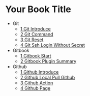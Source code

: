 # Your Book Title

- Git
  * [1 Git Introduce](Git/1_git_introduce.md)
  * [2 Git Command](Git/2_git_command.md)
  * [3 Git Reset](Git/3_git_reset.md)
  * [4 Git Ssh Login Without Secret](Git/4_git_ssh_login_without_secret.md)
- Gitbook
  * [1 Gitbook Start](Gitbook/1_gitbook_start.md)
  * [2 Gitbook Plugin Summary](Gitbook/2_gitbook-plugin-summary.md)
- Github
  * [1 Github Introduce](Github/1_github_introduce.md)
  * [2 Github Local Pull Github](Github/2_github_local_pull_github.md)
  * [3 Github Action](Github/3_github_action.md)
  * [4 Github Page](Github/4_github_page.md)
